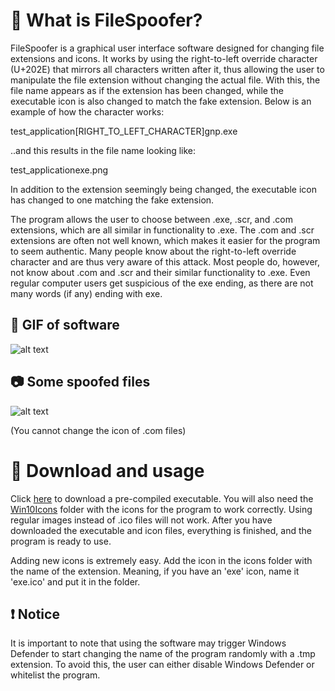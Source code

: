 # 📃 What is FileSpoofer?
FileSpoofer is a graphical user interface software designed for changing file extensions and icons. It works by using the right-to-left override character (U+202E) that mirrors all characters written after it, thus allowing the user to manipulate the file extension without changing the actual file. With this, the file name appears as if the extension has been changed, while the executable icon is also changed to match the fake extension. Below is an example of how the character works:

test_application[RIGHT_TO_LEFT_CHARACTER]gnp.exe

..and this results in the file name looking like:

test_applicationexe.png

In addition to the extension seemingly being changed, the executable icon has changed to one matching the fake extension.

The program allows the user to choose between .exe, .scr, and .com extensions, which are all similar in functionality to .exe. The .com and .scr extensions are often not well known, which makes it easier for the program to seem authentic. Many people know about the right-to-left override character and are thus very aware of this attack. Most people do, however, not know about .com and .scr and their similar functionality to .exe. Even regular computer users get suspicious of the exe ending, as there are not many words (if any) ending with exe.

## 🎥 GIF of software
![alt text](https://raw.githubusercontent.com/henriksb/ExtensionSpoofer/master/UsageGIF.gif)

## 📷 Some spoofed files
![alt text](https://raw.githubusercontent.com/henriksb/ExtensionSpoofer/master/Spoof.png)

(You cannot change the icon of .com files)


# 📁 Download and usage
Click [here](https://github.com/henriksb/ExtensionSpoofer/releases/download/1/ExtensionSpoof.exe) to download a pre-compiled executable.
You will also need the [Win10Icons](https://github.com/henriksb/ExtensionSpoofer/tree/master/Win10Icons) folder with the icons for the program to work correctly. Using regular images instead of .ico files will not work. After you have downloaded the executable and icon files, everything is finished, and the program is ready to use.

Adding new icons is extremely easy. Add the icon in the icons folder with the name of the extension. Meaning, if you have an 'exe' icon, name it 'exe.ico' and put it in the folder.

## ❗ Notice
It is important to note that using the software may trigger Windows Defender to start changing the name of the program randomly with a .tmp extension. To avoid this, the user can either disable Windows Defender or whitelist the program.
